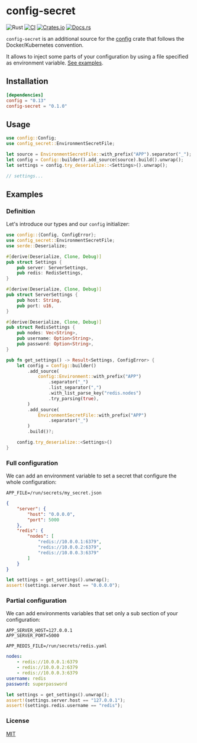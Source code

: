 # config-secret

![Rust](https://img.shields.io/badge/rust-stable-brightgreen.svg)
[![CI](https://github.com/touchifyapp/config-secret-rs/actions/workflows/ci.yml/badge.svg)](https://github.com/touchifyapp/config-secret-rs/actions/workflows/ci.yml)
[![Crates.io](https://img.shields.io/crates/d/config-secret.svg)](https://crates.io/crates/config-secret)
[![Docs.rs](https://docs.rs/config-secret/badge.svg)](https://docs.rs/config-secret)

`config-secret` is an additional source for the [config](https://github.com/mehcode/config-rs) crate that follows the Docker/Kubernetes convention.

It allows to inject some parts of your configuration by using a file specified as environment variable. [See examples](#examples).

## Installation

```toml
[dependencies]
config = "0.13"
config-secret = "0.1.0"
```

## Usage

```rust
use config::Config;
use config_secret::EnvironmentSecretFile;

let source = EnvironmentSecretFile::with_prefix("APP").separator("_");
let config = Config::builder().add_source(source).build().unwrap();
let settings = config.try_deserialize::<Settings>().unwrap();

// settings...
```

## Examples

### Definition

Let's introduce our types and our `config` initializer:

```rust
use config::{Config, ConfigError};
use config_secret::EnvironmentSecretFile;
use serde::Deserialize;

#[derive(Deserialize, Clone, Debug)]
pub struct Settings {
    pub server: ServerSettings,
    pub redis: RedisSettings,
}

#[derive(Deserialize, Clone, Debug)]
pub struct ServerSettings {
    pub host: String,
    pub port: u16,
}

#[derive(Deserialize, Clone, Debug)]
pub struct RedisSettings {
    pub nodes: Vec<String>,
    pub username: Option<String>,
    pub password: Option<String>,
}

pub fn get_settings() -> Result<Settings, ConfigError> {
    let config = Config::builder()
        .add_source(
            config::Environment::with_prefix("APP")
                .separator("_")
                .list_separator(",")
                .with_list_parse_key("redis.nodes")
                .try_parsing(true),
        )
        .add_source(
            EnvironmentSecretFile::with_prefix("APP")
                .separator("_")
        )
        .build()?;

    config.try_deserialize::<Settings>()
}
```

### Full configuration

We can add an environment variable to set a secret that configure the whole configuration:

```env
APP_FILE=/run/secrets/my_secret.json
```
```json
{
    "server": {
        "host": "0.0.0.0",
        "port": 5000
    },
    "redis": {
        "nodes": [
            "redis://10.0.0.1:6379",
            "redis://10.0.0.2:6379",
            "redis://10.0.0.3:6379"
        ]
    }
}
```
```rust
let settings = get_settings().unwrap();
assert!(settings.server.host == "0.0.0.0");
```

### Partial configuration

We can add environments variables that set only a sub section of your configuration:

```env
APP_SERVER_HOST=127.0.0.1
APP_SERVER_PORT=5000

APP_REDIS_FILE=/run/secrets/redis.yaml
```
```yaml
nodes:
    - redis://10.0.0.1:6379
    - redis://10.0.0.2:6379
    - redis://10.0.0.3:6379
username: redis
password: superpassword
```
```rust
let settings = get_settings().unwrap();
assert!(settings.server.host == "127.0.0.1");
assert!(settings.redis.username == "redis");
```

### License

[MIT](LICENSE)